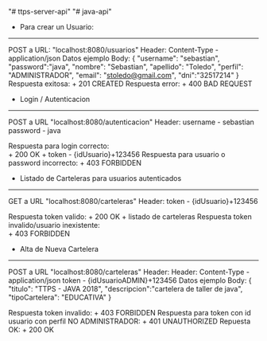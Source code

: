 "# ttps-server-api" 
"# java-api" 

* Para crear un Usuario:
----------------------------------------------------------------
POST a URL: "localhost:8080/usuarios"
Header: Content-Type - application/json
Datos ejemplo Body:
{
	"username": "sebastian",
	"password":"java",
	"nombre": "Sebastian",
	"apellido": "Toledo",
	"perfil": "ADMINISTRADOR",
	"email": "stoledo@gmail.com",
	"dni":"32517214"
}
Respuesta exitosa: 	+ 201 CREATED
Respuesta error: 	+ 400 BAD REQUEST

* Login / Autenticacion
----------------------------------------------------------------
POST a URL "localhost:8080/autenticacion"
Header:
	username - sebastian
	password - java

Respuesta para login correcto:  
			+ 200 OK 
			+ token - {idUsuario}+123456 
Respuesta para usuario o password incorrecto:
			+ 403 FORBIDDEN

* Listado de Carteleras para usuarios autenticados
----------------------------------------------------------------
GET a URL "localhost:8080/carteleras"
Header:
	token - {idUsuario}+123456

Respuesta token valido: 	+ 200 OK 
							+ listado de carteleras
Respuesta token invalido/usuario inexistente: 	
							+ 403 FORBIDDEN

* Alta de Nueva Cartelera
----------------------------------------------------------------
POST a URL "localhost:8080/carteleras"
Header:
	Header: Content-Type - application/json
	token - {idUsuarioADMIN}+123456
Datos ejemplo Body:
{
	"titulo": "TTPS - JAVA 2018",
	"descripcion":"cartelera de taller de java",
	"tipoCartelera": "EDUCATIVA"
}

Respuesta token invalido:	+ 403 FORBIDDEN
Respuesta para token con id usuario con perfil NO ADMINISTRADOR:
							+ 401 UNAUTHORIZED
Repuesta OK: 				+ 200 OK